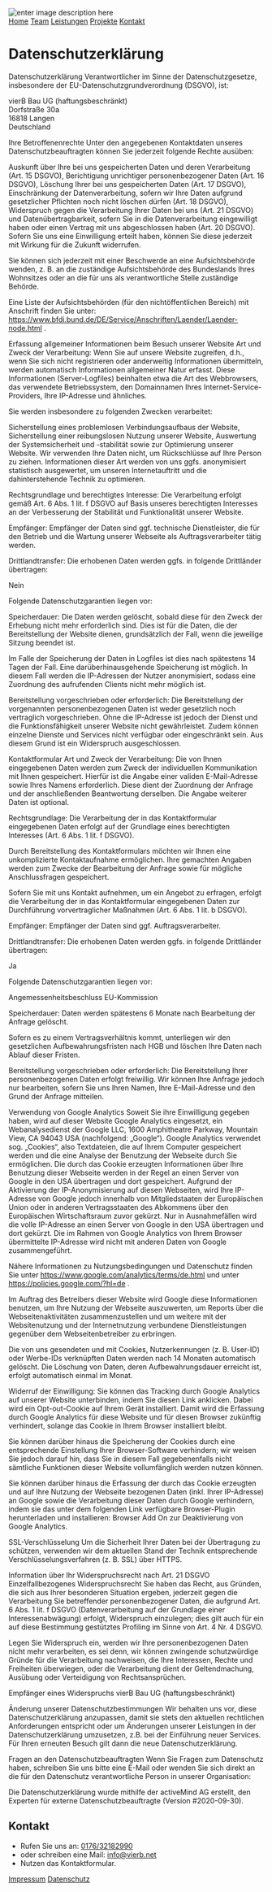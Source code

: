 <!DOCTYPE html>
<html>

<head>
  <meta charset="utf-8">
  <meta name="viewport" content="width=device-width, initial-scale=1.0">
  <title>datenschutz</title>
  <link rel="stylesheet" href="https://stackedit.io/style.css" />
</head>

<body class="stackedit">
  <div class="stackedit__html"><p><img src="https://i.postimg.cc/HkhxZDhd/output-onlinepngtools.png" alt="enter image description here"><br>
<a href="../home.html">Home</a> <a href="team.html">Team</a> <a href="leistungen.html">Leistungen</a> <a href="projekte.html">Projekte</a> <a href="kontakt.html">Kontakt</a></p>
<h1 id="datenschutzerklärung">Datenschutzerklärung</h1>
<p>Datenschutzerklärung Verantwortlicher im Sinne der Datenschutzgesetze, insbesondere der EU-Datenschutzgrundverordnung (DSGVO), ist:</p>
<p>vierB Bau UG (haftungsbeschränkt)<br>
Dorfstraße 30a<br>
16818 Langen<br>
Deutschland</p>
<p>Ihre Betroffenenrechte Unter den angegebenen Kontaktdaten unseres Datenschutzbeauftragten können Sie jederzeit folgende Rechte ausüben:</p>
<p>Auskunft über Ihre bei uns gespeicherten Daten und deren Verarbeitung (Art. 15 DSGVO), Berichtigung unrichtiger personenbezogener Daten (Art. 16 DSGVO), Löschung Ihrer bei uns gespeicherten Daten (Art. 17 DSGVO), Einschränkung der Datenverarbeitung, sofern wir Ihre Daten aufgrund gesetzlicher Pflichten noch nicht löschen dürfen (Art. 18 DSGVO), Widerspruch gegen die Verarbeitung Ihrer Daten bei uns (Art. 21 DSGVO) und Datenübertragbarkeit, sofern Sie in die Datenverarbeitung eingewilligt haben oder einen Vertrag mit uns abgeschlossen haben (Art. 20 DSGVO). Sofern Sie uns eine Einwilligung erteilt haben, können Sie diese jederzeit mit Wirkung für die Zukunft widerrufen.</p>
<p>Sie können sich jederzeit mit einer Beschwerde an eine Aufsichtsbehörde wenden, z. B. an die zuständige Aufsichtsbehörde des Bundeslands Ihres Wohnsitzes oder an die für uns als verantwortliche Stelle zuständige Behörde.</p>
<p>Eine Liste der Aufsichtsbehörden (für den nichtöffentlichen Bereich) mit Anschrift finden Sie unter:  <a href="https://www.bfdi.bund.de/DE/Service/Anschriften/Laender/Laender-node.html">https://www.bfdi.bund.de/DE/Service/Anschriften/Laender/Laender-node.html</a>  .</p>
<p>Erfassung allgemeiner Informationen beim Besuch unserer Website Art und Zweck der Verarbeitung: Wenn Sie auf unsere Website zugreifen, d.h., wenn Sie sich nicht registrieren oder anderweitig Informationen übermitteln, werden automatisch Informationen allgemeiner Natur erfasst. Diese Informationen (Server-Logfiles) beinhalten etwa die Art des Webbrowsers, das verwendete Betriebssystem, den Domainnamen Ihres Internet-Service-Providers, Ihre IP-Adresse und ähnliches.</p>
<p>Sie werden insbesondere zu folgenden Zwecken verarbeitet:</p>
<p>Sicherstellung eines problemlosen Verbindungsaufbaus der Website, Sicherstellung einer reibungslosen Nutzung unserer Website, Auswertung der Systemsicherheit und -stabilität sowie zur Optimierung unserer Website. Wir verwenden Ihre Daten nicht, um Rückschlüsse auf Ihre Person zu ziehen. Informationen dieser Art werden von uns ggfs. anonymisiert statistisch ausgewertet, um unseren Internetauftritt und die dahinterstehende Technik zu optimieren.</p>
<p>Rechtsgrundlage und berechtigtes Interesse: Die Verarbeitung erfolgt gemäß Art. 6 Abs. 1 lit. f DSGVO auf Basis unseres berechtigten Interesses an der Verbesserung der Stabilität und Funktionalität unserer Website.</p>
<p>Empfänger: Empfänger der Daten sind ggf. technische Dienstleister, die für den Betrieb und die Wartung unserer Webseite als Auftragsverarbeiter tätig werden.</p>
<p>Drittlandtransfer: Die erhobenen Daten werden ggfs. in folgende Drittländer übertragen:</p>
<p>Nein</p>
<p>Folgende Datenschutzgarantien liegen vor:</p>
<p>Speicherdauer: Die Daten werden gelöscht, sobald diese für den Zweck der Erhebung nicht mehr erforderlich sind. Dies ist für die Daten, die der Bereitstellung der Website dienen, grundsätzlich der Fall, wenn die jeweilige Sitzung beendet ist.</p>
<p>Im Falle der Speicherung der Daten in Logfiles ist dies nach spätestens 14 Tagen der Fall. Eine darüberhinausgehende Speicherung ist möglich. In diesem Fall werden die IP-Adressen der Nutzer anonymisiert, sodass eine Zuordnung des aufrufenden Clients nicht mehr möglich ist.</p>
<p>Bereitstellung vorgeschrieben oder erforderlich: Die Bereitstellung der vorgenannten personenbezogenen Daten ist weder gesetzlich noch vertraglich vorgeschrieben. Ohne die IP-Adresse ist jedoch der Dienst und die Funktionsfähigkeit unserer Website nicht gewährleistet. Zudem können einzelne Dienste und Services nicht verfügbar oder eingeschränkt sein. Aus diesem Grund ist ein Widerspruch ausgeschlossen.</p>
<p>Kontaktformular Art und Zweck der Verarbeitung: Die von Ihnen eingegebenen Daten werden zum Zweck der individuellen Kommunikation mit Ihnen gespeichert. Hierfür ist die Angabe einer validen E-Mail-Adresse sowie Ihres Namens erforderlich. Diese dient der Zuordnung der Anfrage und der anschließenden Beantwortung derselben. Die Angabe weiterer Daten ist optional.</p>
<p>Rechtsgrundlage: Die Verarbeitung der in das Kontaktformular eingegebenen Daten erfolgt auf der Grundlage eines berechtigten Interesses (Art. 6 Abs. 1 lit. f DSGVO).</p>
<p>Durch Bereitstellung des Kontaktformulars möchten wir Ihnen eine unkomplizierte Kontaktaufnahme ermöglichen. Ihre gemachten Angaben werden zum Zwecke der Bearbeitung der Anfrage sowie für mögliche Anschlussfragen gespeichert.</p>
<p>Sofern Sie mit uns Kontakt aufnehmen, um ein Angebot zu erfragen, erfolgt die Verarbeitung der in das Kontaktformular eingegebenen Daten zur Durchführung vorvertraglicher Maßnahmen (Art. 6 Abs. 1 lit. b DSGVO).</p>
<p>Empfänger: Empfänger der Daten sind ggf. Auftragsverarbeiter.</p>
<p>Drittlandtransfer: Die erhobenen Daten werden ggfs. in folgende Drittländer übertragen:</p>
<p>Ja</p>
<p>Folgende Datenschutzgarantien liegen vor:</p>
<p>Angemessenheitsbeschluss EU-Kommission</p>
<p>Speicherdauer: Daten werden spätestens 6 Monate nach Bearbeitung der Anfrage gelöscht.</p>
<p>Sofern es zu einem Vertragsverhältnis kommt, unterliegen wir den gesetzlichen Aufbewahrungsfristen nach HGB und löschen Ihre Daten nach Ablauf dieser Fristen.</p>
<p>Bereitstellung vorgeschrieben oder erforderlich: Die Bereitstellung Ihrer personenbezogenen Daten erfolgt freiwillig. Wir können Ihre Anfrage jedoch nur bearbeiten, sofern Sie uns Ihren Namen, Ihre E-Mail-Adresse und den Grund der Anfrage mitteilen.</p>
<p>Verwendung von Google Analytics Soweit Sie ihre Einwilligung gegeben haben, wird auf dieser Website Google Analytics eingesetzt, ein Webanalysedienst der Google LLC, 1600 Amphitheatre Parkway, Mountain View, CA 94043 USA (nachfolgend: „Google“). Google Analytics verwendet sog. „Cookies“, also Textdateien, die auf Ihrem Computer gespeichert werden und die eine Analyse der Benutzung der Webseite durch Sie ermöglichen. Die durch das Cookie erzeugten Informationen über Ihre Benutzung dieser Webseite werden in der Regel an einen Server von Google in den USA übertragen und dort gespeichert. Aufgrund der Aktivierung der IP-Anonymisierung auf diesen Webseiten, wird Ihre IP-Adresse von Google jedoch innerhalb von Mitgliedstaaten der Europäischen Union oder in anderen Vertragsstaaten des Abkommens über den Europäischen Wirtschaftsraum zuvor gekürzt. Nur in Ausnahmefällen wird die volle IP-Adresse an einen Server von Google in den USA übertragen und dort gekürzt. Die im Rahmen von Google Analytics von Ihrem Browser übermittelte IP-Adresse wird nicht mit anderen Daten von Google zusammengeführt.</p>
<p>Nähere Informationen zu Nutzungsbedingungen und Datenschutz finden Sie unter  <a href="https://www.google.com/analytics/terms/de.html">https://www.google.com/analytics/terms/de.html</a>  und unter  <a href="https://policies.google.com/?hl=de">https://policies.google.com/?hl=de</a>  .</p>
<p>Im Auftrag des Betreibers dieser Website wird Google diese Informationen benutzen, um Ihre Nutzung der Webseite auszuwerten, um Reports über die Webseitenaktivitäten zusammenzustellen und um weitere mit der Websitenutzung und der Internetnutzung verbundene Dienstleistungen gegenüber dem Webseitenbetreiber zu erbringen.</p>
<p>Die von uns gesendeten und mit Cookies, Nutzerkennungen (z. B. User-ID) oder Werbe-IDs verknüpften Daten werden nach 14 Monaten automatisch gelöscht. Die Löschung von Daten, deren Aufbewahrungsdauer erreicht ist, erfolgt automatisch einmal im Monat.</p>
<p>Widerruf der Einwilligung: Sie können das Tracking durch Google Analytics auf unserer Website unterbinden, indem Sie diesen Link anklicken. Dabei wird ein Opt-out-Cookie auf Ihrem Gerät installiert. Damit wird die Erfassung durch Google Analytics für diese Website und für diesen Browser zukünftig verhindert, solange das Cookie in Ihrem Browser installiert bleibt.</p>
<p>Sie können darüber hinaus die Speicherung der Cookies durch eine entsprechende Einstellung Ihrer Browser-Software verhindern; wir weisen Sie jedoch darauf hin, dass Sie in diesem Fall gegebenenfalls nicht sämtliche Funktionen dieser Website vollumfänglich werden nutzen können.</p>
<p>Sie können darüber hinaus die Erfassung der durch das Cookie erzeugten und auf Ihre Nutzung der Webseite bezogenen Daten (inkl. Ihrer IP-Adresse) an Google sowie die Verarbeitung dieser Daten durch Google verhindern, indem sie das unter dem folgenden Link verfügbare Browser-Plugin herunterladen und installieren: Browser Add On zur Deaktivierung von Google Analytics.</p>
<p>SSL-Verschlüsselung Um die Sicherheit Ihrer Daten bei der Übertragung zu schützen, verwenden wir dem aktuellen Stand der Technik entsprechende Verschlüsselungsverfahren (z. B. SSL) über HTTPS.</p>
<p>Information über Ihr Widerspruchsrecht nach Art. 21 DSGVO Einzelfallbezogenes Widerspruchsrecht Sie haben das Recht, aus Gründen, die sich aus Ihrer besonderen Situation ergeben, jederzeit gegen die Verarbeitung Sie betreffender personenbezogener Daten, die aufgrund Art. 6 Abs. 1 lit. f DSGVO (Datenverarbeitung auf der Grundlage einer Interessenabwägung) erfolgt, Widerspruch einzulegen; dies gilt auch für ein auf diese Bestimmung gestütztes Profiling im Sinne von Art. 4 Nr. 4 DSGVO.</p>
<p>Legen Sie Widerspruch ein, werden wir Ihre personenbezogenen Daten nicht mehr verarbeiten, es sei denn, wir können zwingende schutzwürdige Gründe für die Verarbeitung nachweisen, die Ihre Interessen, Rechte und Freiheiten überwiegen, oder die Verarbeitung dient der Geltendmachung, Ausübung oder Verteidigung von Rechtsansprüchen.</p>
<p>Empfänger eines Widerspruchs vierB Bau UG (haftungsbeschränkt)</p>
<p>Änderung unserer Datenschutzbestimmungen Wir behalten uns vor, diese Datenschutzerklärung anzupassen, damit sie stets den aktuellen rechtlichen Anforderungen entspricht oder um Änderungen unserer Leistungen in der Datenschutzerklärung umzusetzen, z.B. bei der Einführung neuer Services. Für Ihren erneuten Besuch gilt dann die neue Datenschutzerklärung.</p>
<p>Fragen an den Datenschutzbeauftragten Wenn Sie Fragen zum Datenschutz haben, schreiben Sie uns bitte eine E-Mail oder wenden Sie sich direkt an die für den Datenschutz verantwortliche Person in unserer Organisation:</p>
<p>Die Datenschutzerklärung wurde mithilfe der activeMind AG erstellt, den Experten für externe Datenschutzbeauftragte (Version #2020-09-30).</p>
<h2 id="kontakt">Kontakt</h2>
<ul>
<li>Rufen Sie uns an: <a href="tel:+4917632182990">0176/32182990</a></li>
<li>oder schreiben eine Mail: <a href="mailto:info@vierb.net">info@vierb.net</a></li>
<li>Nutzen das Kontaktformular.</li>
</ul>
<p><a href="impressum.html">Impressum</a> <a href="datenschutz.html">Datenschutz</a></p>
</div>
</body>

</html>
